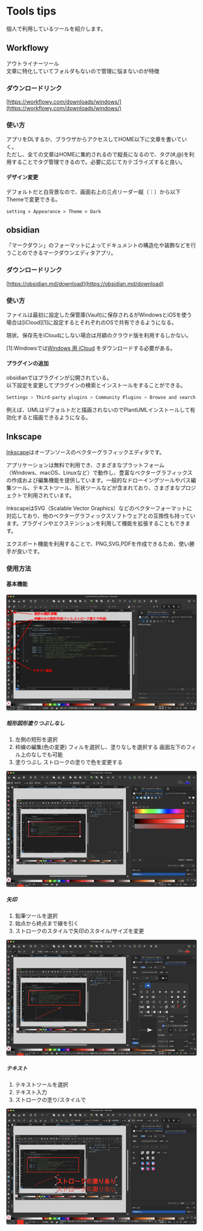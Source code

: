 # Tools tips

個人で利用しているツールを紹介します。

## Workflowy

アウトライナーツール<br />
文章に特化していてフォルダもないので管理に悩まないのが特徴

### ダウンロードリンク

[https://workflowy.com/downloads/windows/](https://workflowy.com/downloads/windows/)

### 使い方

アプリをDLするか、ブラウザからアクセスしてHOME以下に文章を書いていく。<br />
ただし、全ての文章はHOMEに集約されるので縦長になるので、タグ(#,@)を利用することでタグ管理できるので。必要に応じてカテゴライズすると良い。

#### デザイン変更

デフォルトだと白背景なので、画面右上の三点リーダー縦（︙）から以下Themeで変更できる。

```text
setting > Appearance > Theme > Dark
```

## obsidian

「マークダウン」のフォーマットによってドキュメントの構造化や装飾などを行うことのできるマークダウンエディタアプリ。

### ダウンロードリンク

[https://obsidian.md/download](https://obsidian.md/download)

### 使い方

ファイルは最初に設定した保管庫(Vault)に保存されるがWindowsとiOSを使う場合は\[iCloud\]\[1\]に設定するとそれぞれのOSで共有できるようになる。

現状、保存先をiCloudにしない場合は月額のクラウド版を利用するしかない。

\[1\]:Windowsでは[Windows 用 iCloud](https://support.apple.com/ja-jp/HT204283) をダウンロードする必要がある。

#### プラグインの追加

obsidianではプラグインが公開されている。<br />
以下設定を変更してプラグインの検索とインストールをすることができる。

```bash
Settings > Third-party plugins > Community Plugins > Browse and search for PlantUML
```

例えば、UMLはデフォルトだと描画されないのでPlantUMLインストールして有効化すると描画できるようになる。

## Inkscape

[Inkscape](https://inkscape.org/ja/)はオープンソースのベクターグラフィックエディタです。

アプリケーションは無料で利用でき、さまざまなプラットフォーム（Windows、macOS、Linuxなど）で動作し、豊富なベクターグラフィックスの作成および編集機能を提供しています。一般的なドローイングツールやパス編集ツール、テキストツール、形状ツールなどが含まれており、さまざまなプロジェクトで利用されています。

InkscapeはSVG（Scalable Vector Graphics）などのベクターフォーマットに対応しており、他のベクターグラフィックスソフトウェアとの互換性も持っています。プラグインやエクステンションを利用して機能を拡張することもできます。

エクスポート機能を利用することで、PNG,SVG,PDFを作成できるため、使い勝手が良いです。

### 使用方法

#### 基本機能

![Inkscape_edit1](./images/Inkscape_edit.svg)

##### 短形図形塗りつぶしなし

1. 左側の短形を選択
1. 枠線の編集(色の変更)
   フィルを選択し、塗りなしを選択する
   画面左下のフィル上のなしでも可能
1. 塗りつぶし
   ストロークの塗りで色を変更する

![Inkscape_edit2](./images/Inkscape_edit_shape.png)

##### 矢印

1. 鉛筆ツールを選択
1. 始点から終点まで線を引く
1. ストロークのスタイルで矢印のスタイル/サイズを変更

![Inkscape_edit3](./images/Inkscape_edit_arrow.png)

##### テキスト

1. テキストツールを選択
1. テキスト入力
1. ストロークの塗り/スタイルで

![Inkscape_edit4](./images/Inkscape_edit_text.png)
